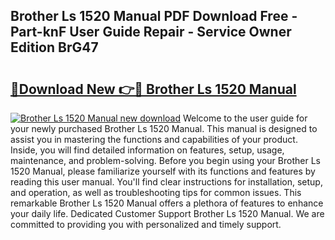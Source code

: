 ## Brother Ls 1520 Manual PDF Download Free - Part-knF User Guide Repair - Service Owner Edition BrG47

# <h2><a href="http://bc15809.oget.top/?id=Brother+Ls+1520+Manual">🔗Download New 👉🔴 Brother Ls 1520 Manual</a></h2>

[![Brother Ls 1520 Manual new download](https://i.imgur.com/5g1atiW.png)](http://bc15809.oget.top/?id=Brother+Ls+1520+Manual)
Welcome to the user guide for your newly purchased Brother Ls 1520 Manual. This manual is designed to assist you in mastering the functions and capabilities of your product. Inside, you will find detailed information on features, setup, usage, maintenance, and problem-solving. Before you begin using your Brother Ls 1520 Manual, please familiarize yourself with its functions and features by reading this user manual. You'll find clear instructions for installation, setup, and operation, as well as troubleshooting tips for common issues. This remarkable Brother Ls 1520 Manual offers a plethora of features to enhance your daily life. Dedicated Customer Support Brother Ls 1520 Manual. We are committed to providing you with personalized and timely support.
